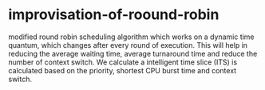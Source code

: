# improvisation-of-roound-robin
modified round robin scheduling algorithm which works on a dynamic time quantum, which changes after every round of execution. This will help in reducing the average waiting time, average turnaround time and reduce the number of context switch. We calculate a intelligent time slice (ITS) is calculated based on the priority, shortest CPU burst time and context switch.
